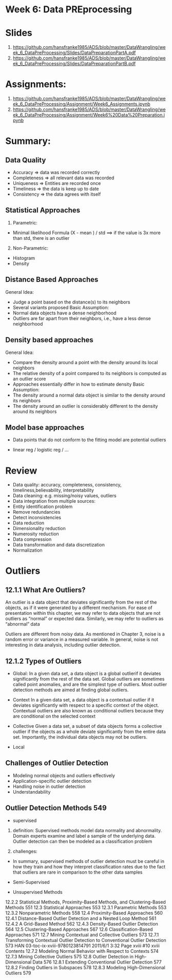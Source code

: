 # Week 6: Data PREprocessing

# Slides
1. https://github.com/hansfranke1985/ADS/blob/master/DataWrangling/week_6_DataPreProcessing/Slides/DataPreparationPartA.pdf
2. https://github.com/hansfranke1985/ADS/blob/master/DataWrangling/week_6_DataPreProcessing/Slides/DataPreparationPartB.pdf

# Assignments:
1. https://github.com/hansfranke1985/ADS/blob/master/DataWrangling/week_6_DataPreProcessing/Assignment/Week6_Assignments.ipynb
2. https://github.com/hansfranke1985/ADS/blob/master/DataWrangling/week_6_DataPreProcessing/Assignment/Week6%20Data%20Preparation.ipynb 

# Summary:

## Data Quality

- Accuracy => data was recorded correctly
- Completeness => all relevant data was recorded
- Uniqueness => Entities are recorded once
- Timeliness => the data is keep up to date
- Consistency => the data agrees with itself


## Statistical Approaches

1. Parametric:

- Minimal likelihood Formula (X - mean ) / std ==> if the value is 3x more than std, there is an outlier


2. Non-Parametric:

- Histogram 
- Density 

## Distance Based Approaches

General Idea:  
- Judge a point based on the distance(s) to its neighbors
- Several variants proposed
Basic Assumption:  
- Normal data objects have a dense neighborhood
- Outliers are far apart from their neighbors, i.e., have a less dense neighborhood

## Density based approaches
General Idea:  
- Compare the density around a point with the density around its local neighbors
- The relative density of a point compared to its neighbors is computed as an outlier score
- Approaches essentially differ in how to estimate density
Basic Assumption:  
- The density around a normal data object is similar to the density around its neighbors
- The density around an outlier is considerably different to the density around its neighbors 

## Model base approaches

- Data points that do not conform to the fitting model are potential
outliers

- linear reg / logistic reg / ...


# Review
- Data quality: accuracy, completeness, consistency, timeliness,believability, interpretability
- Data cleaning: e.g. missing/noisy values, outliers
- Data integration from multiple sources:
- Entity identification problem
- Remove redundancies
- Detect inconsistencies
- Data reduction
- Dimensionality reduction
- Numerosity reduction
- Data compression
- Data transformation and data discretization
- Normalization


# Outliers

## 12.1.1 What Are Outliers?
An outlier is a data object that deviates significantly from the rest of the objects, as if it were generated by a different mechanism. For ease of presentation within this chapter, we may refer to data objects that are not outliers as “normal” or expected data. Similarly, we may refer to outliers as “abnormal” data

Outliers are different from noisy data. As mentioned in Chapter 3, noise is a random error or variance in a measured variable. In general, noise is not interesting in
data analysis, including outlier detection. 

## 12.1.2 Types of Outliers 

- Global:
In a given data set, a data object is a global outlierif it deviates significantly from the rest of the data set. Global outliers are sometimes called point anomalies, and are the simplest type of outliers. Most outlier detection methods are aimed at finding global outliers.  

- Context
In a given data set, a data object is a contextual outlier if it deviates significantly with respect to a specific context of the object. Contextual outliers are also known as
conditional outliers because they are conditional on the selected context 

- Collective
Given a data set, a subset of data objects forms a collective outlier if the objects as a whole deviate significantly from the entire data set. Importantly, the individual data
objects may not be outliers.


- Local

## Challenges of Outlier Detection 

- Modeling normal objects and outliers effectively
- Application-specific outlier detection
- Handling noise in outlier detection
- Understandability

## Outlier Detection Methods 549
- supervised
1. definition: Supervised methods model data normality and abnormality. Domain experts examine and label a sample of the underlying data. Outlier detection can then be modeled as a classification problem

2. challenges:
- In summary, supervised methods of outlier detection must be careful in how they train and how they interpret classification rates due to the fact that outliers are rare in
comparison to the other data samples

- Semi-Supervised  
- Unsupervised Methods 


12.2.2 Statistical Methods, Proximity-Based Methods, and
Clustering-Based Methods 551
12.3 Statistical Approaches 553
12.3.1 Parametric Methods 553
12.3.2 Nonparametric Methods 558
12.4 Proximity-Based Approaches 560
12.4.1 Distance-Based Outlier Detection and a Nested Loop
Method 561
12.4.2 A Grid-Based Method 562
12.4.3 Density-Based Outlier Detection 564
12.5 Clustering-Based Approaches 567
12.6 Classification-Based Approaches 571
12.7 Mining Contextual and Collective Outliers 573
12.7.1 Transforming Contextual Outlier Detection to Conventional
Outlier Detection 573
HAN 03-toc-ix-xviii-9780123814791 2011/6/1 3:32 Page xviii #10
xviii Contents
12.7.2 Modeling Normal Behavior with Respect to Contexts 574
12.7.3 Mining Collective Outliers 575
12.8 Outlier Detection in High-Dimensional Data 576
12.8.1 Extending Conventional Outlier Detection 577
12.8.2 Finding Outliers in Subspaces 578
12.8.3 Modeling High-Dimensional Outliers 579

